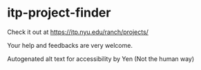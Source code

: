 # itp-project-finder

Check it out at https://itp.nyu.edu/ranch/projects/

Your help and feedbacks are very welcome.

Autogenated alt text for accessibility by Yen (Not the human way)
